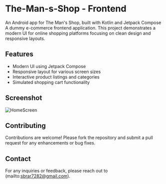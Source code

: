 # The-Man-s-Shop - Frontend
An Android app for The Man's Shop, built with Kotlin and Jetpack Compose
A dummy e-commerce frontend application. This project demonstrates a modern UI for online shopping platforms focusing on clean design and responsive layouts.

## Features
- Modern UI using Jetpack Compose
- Responsive layout for various screen sizes
- Interactive product listings and categories
- Simulated shopping cart functionality

## Screenshot
![HomeScreen](https://github.com/user-attachments/assets/50716b93-4252-4add-bdc9-ac197b0eb2b4)


## Contributing
Contributions are welcome! Please fork the repository and submit a pull request for any enhancements or bug fixes.

## Contact
For any inquiries or feedback, please reach out to (mailto:sbrar7282@gmail.com).
